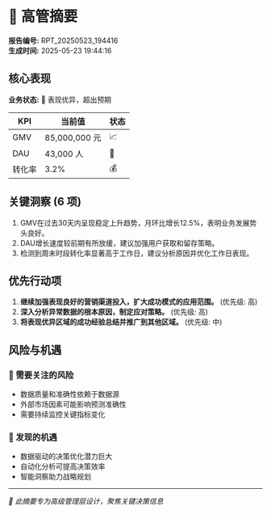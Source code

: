 # 🎯 高管摘要

**报告编号:** RPT_20250523_194416  
**生成时间:** 2025-05-23 19:44:16

## 核心表现

**业务状态:** 🌟 表现优异，超出预期

| KPI | 当前值 | 状态 |
|-----|--------|------|
| GMV | 85,000,000 元 | 📈 |
| DAU | 43,000 人 | 👥 |
| 转化率 | 3.2% | 💰 |

## 关键洞察 (6 项)

1. GMV在过去30天内呈现稳定上升趋势，月环比增长12.5%，表明业务发展势头良好。
2. DAU增长速度较前期有所放缓，建议加强用户获取和留存策略。
3. 检测到周末时段转化率显著高于工作日，建议分析原因并优化工作日表现。

## 优先行动项

1. **继续加强表现良好的营销渠道投入，扩大成功模式的应用范围。** (优先级: 高)
2. **深入分析异常数据的根本原因，制定应对策略。** (优先级: 高)
3. **将表现优异区域的成功经验总结并推广到其他区域。** (优先级: 中)

## 风险与机遇

### 🚨 需要关注的风险
- 数据质量和准确性依赖于数据源
- 外部市场因素可能影响预测准确性
- 需要持续监控关键指标变化

### 🌟 发现的机遇
- 数据驱动的决策优化潜力巨大
- 自动化分析可提高决策效率
- 智能洞察助力战略规划

---

*💼 此摘要专为高级管理层设计，聚焦关键决策信息*
